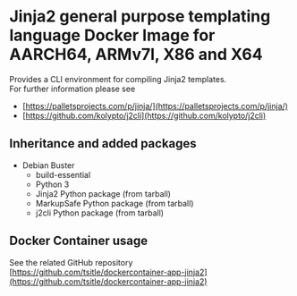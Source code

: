 # Jinja2 general purpose templating language Docker Image for AARCH64, ARMv7l, X86 and X64

Provides a CLI environment for compiling Jinja2 templates.  
For further information please see

- [https://palletsprojects.com/p/jinja/](https://palletsprojects.com/p/jinja/)
- [https://github.com/kolypto/j2cli](https://github.com/kolypto/j2cli)

## Inheritance and added packages
- Debian Buster
	- build-essential
	- Python 3
	- Jinja2 Python package (from tarball)
	- MarkupSafe Python package (from tarball)
	- j2cli Python package (from tarball)

## Docker Container usage

See the related GitHub repository [https://github.com/tsitle/dockercontainer-app-jinja2](https://github.com/tsitle/dockercontainer-app-jinja2)
